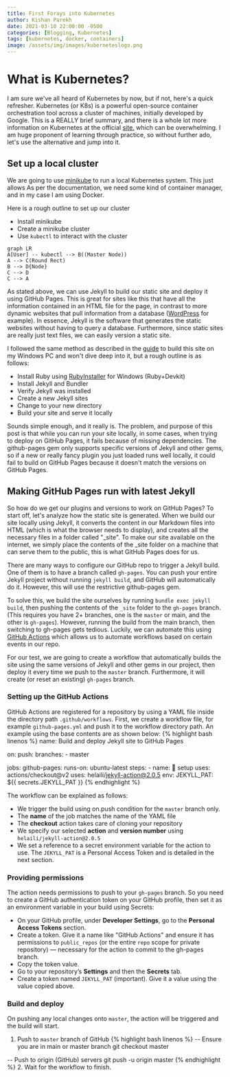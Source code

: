 ```yaml
---
title: First Forays into Kubernetes
author: Kishan Parekh
date: 2021-03-10 22:00:00 -0500
categories: [Blogging, Kubernetes]
tags: [kubernetes, docker, containers]
image: /assets/img/images/kuberneteslogo.png
---
```


# What is Kubernetes?

I am sure we've all heard of Kubernetes by now, but if not, here's a quick refresher. Kubernetes (or K8s) is a powerful open-source container orchestration tool across a cluster of machines, initially developed by Google. This is a REALLY brief summary, and there is a whole lot more information on Kubernetes at the official [site.](https://kubernetes.io/docs/concepts/overview/what-is-kubernetes/) which can be overwhelming. I am huge proponent of learning through practice, so without further ado, let's use the alternative and jump into it.

## Set up a local cluster

We are going to use [minikube](https://minikube.sigs.k8s.io/docs/start/) to run a local Kubernetes system. This just allows  As per the documentation, we need some kind of container manager, and in my case I am using Docker.

Here is a rough outline to set up our cluster

- Install minikube
- Create a minikube cluster
- Use `kubectl` to interact with the cluster





```mermaid
graph LR
A[User] -- kubectl --> B((Master Node))
A --> C(Round Rect)
B --> D{Node}
C --> D
C --> A
```

As stated above, we can use Jekyll to build our static site and deploy it using GitHub Pages. This is great for sites like this that have all the information contained in an HTML file for the page, in contrast to more dynamic websites that pull information from a database ([WordPress](https://wordpress.org/) for example). In essence, Jekyll is the software that generates the static websites without having to query a database. Furthermore, since static sites are really just text files, we can easily version a static site.

I followed the same method as described in the [guide](https://jekyllrb.com/docs/) to build this site on my Windows PC and won't dive deep into it, but a rough outline is as follows:

- Install Ruby using [RubyInstaller](https://rubyinstaller.org/) for Windows (Ruby+Devkit)
- Install Jekyll and Bundler
- Verify Jekyll was installed
- Create a new Jekyll sites
- Change to your new directory
- Build your site and serve it locally

Sounds simple enough, and it really is. The problem, and purpose of this post is that while you can run your site locally, in some cases, when trying to deploy on GitHub Pages, it fails because of missing dependencies. The github-pages gem only supports specific versions of Jekyll and other gems, so if a new or really fancy plugin you just loaded runs well locally, it could fail to build on GitHub Pages because it doesn't match the versions on GitHub Pages.

## Making GitHub Pages run with latest Jekyll

So how do we get our plugins and versions to work on GitHub Pages? To start off, let's analyze how the static site is generated. When we build our site locally using Jekyll, it converts the content in our Markdown files into HTML (which is what the browser needs to display), and creates all the necessary files in a folder called "_site". To make our site available on the internet, we simply place the contents of the _site folder on a machine that can serve them to the public, this is what GitHub Pages does for us.

There are many ways to configure our GitHub repo to trigger a Jekyll build. One of them is to have a branch called `gh-pages`. You can push your entire Jekyll project without running `jekyll build`, and GitHub will automatically do it. However, this will use the restrictive github-pages gem.

To solve this, we build the site ourselves by running `bundle exec jekyll build`, then pushing the contents of the `_site` folder to the `gh-pages` branch. (This requires you have 2+ branches, one is the `master` or main, and the other is `gh-pages`). However, running the build from the main branch, then switching to gh-pages gets tedious. Luckily, we can automate this using [GitHub Actions](https://github.com/features/actions) which allows us to automate workflows based on certain events in our repo.

For our test, we are going to create a workflow that automatically builds the site using the same versions of Jekyll and other gems in our project, then deploy it every time we push to the `master` branch. Furthermore, it will create (or reset an existing) `gh-pages` branch.

### Setting up the GitHub Actions

GitHub Actions are registered for a repository by using a YAML file inside the directory path `.github/workflows`. First, we create a workflow file, for example `github-pages.yml` and push it to the workflow directory path. An example using the base contents are as shown below:
{% highlight bash linenos %}
name: Build and deploy Jekyll site to GitHub Pages

on:
  push:
    branches:
      - master

jobs:
  github-pages:
    runs-on: ubuntu-latest
    steps:
      - name: 📂 setup
        uses: actions/checkout@v2
        uses: helaili/jekyll-action@2.0.5
        env:
          JEKYLL_PAT: ${{ secrets.JEKYLL_PAT }}
{% endhighlight %}  

The workflow can be explained as follows:
- We trigger the build using on.push condition for the `master` branch only.
- The **name** of the job matches the name of the YAML file
- The **checkout** action takes care of cloning your repository
- We specify our selected **action** and **version number** using `helaili/jekyll-action@2.0.5`
- We set a reference to a secret environment variable for the action to use. The `JEKYLL_PAT` is a Personal Access Token and is detailed in the next section.

### Providing permissions

The action needs permissions to push to your `gh-pages` branch. So you need to create a GitHub authentication token on your GitHub profile, then set it as an environment variable in your build using Secrets:

- On your GitHub profile, under **Developer Settings**, go to the **Personal Access Tokens** section.
- Create a token. Give it a name like "GitHub Actions" and ensure it has permissions to `public_repos` (or the entire `repo` scope for private repository) — necessary for the action to commit to the gh-pages branch.
- Copy the token value.
- Go to your repository’s **Settings** and then the **Secrets** tab.
- Create a token named `JEKYLL_PAT` (important). Give it a value using the value copied above.

### Build and deploy

On pushing any local changes onto `master`, the action will be triggered and the build will start.

1. Push to `master` branch of GitHub
{% highlight bash linenos %}
-- Ensure you are in main or master branch
git checkout master

-- Push to origin (GitHub) servers
git push -u origin master
{% endhighlight %}
2. Wait for the workflow to finish.
